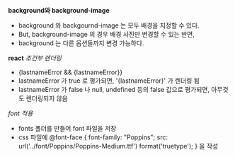 **background와 background-image**
- background 와 backgournd-image 는 모두 배경을 지정할 수 있다. 
- But, background-image 의 경우 배경 사진만 변경할 수 있는 반면, 
- background 는 다른 옵션들까지 변경 가능하다. 

**react** 
*조건부 렌더링*
- {lastnameError && <span className='error'>{lastnameError}</span>}
- lastnameError 가 true 로 평가되면, '<span className='error'>{lastnameError}</span>' 가 렌더링 됨
- lastnameError 가 false 나 null, undefined 등의 false 값으로 평가되면, 아무것도 렌더링되지 않음 

*font 적용*
- fonts 폴더를 만들어 font 파일을 저장
- css 파일에 
@font-face {
  font-family: "Poppins";
  src: url('../font/Poppins/Poppins-Medium.ttf') format('truetype');
} 을 작성 